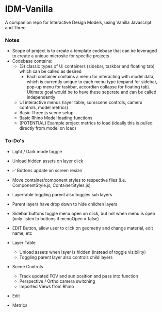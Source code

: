 # IDM-Vanilla

A companion repo for Interactive Design Models, using Vanilla Javascript and Three.

### Notes

- Scope of project is to create a template codebase that can be leveraged to create a unique microsite for specific projects
- Codebase contains:
  - (3) classic types of UI containers (sidebar, taskbar and floating tab) which can be called as desired
    - Each container contains a menu for interacting with model data, which is currently unique to each menu type (expand for sidebar, pop-up menu for taskbar, accordian collapse for floating tab). Ultimate goal would be to have these seperate and can be called independently
  - UI interactive menus (layer table, sun/scene controls, camera controls, model metrics)
  - Basic Three.js scene setup
  - Basic Rhino Model loading functions
  - (POTENTIAL) Example project metrics to load (ideally this is pulled directly from model on load)

### To-Do's

- Light / Dark mode toggle
- Unload hidden assets on layer click
- ✅ Buttons update on screen resize
- Move container/component styles to respective files (i.e. ComponentStyle.js, ContainerStyles.js)
- Layertable toggling parent also toggles sub layers
- Parent layers have drop down to hide children layers
- Sidebar buttons toggle menu open on click, but not when menu is open (only listen to buttons if menuOpen = false)
- EDIT Button, allow user to click on geometry and change material, edit name, etc

- Layer Table

  - Unload assets when layer is hidden (instead of toggle visibility)
  - Toggling parent layer also controls child layers

- Scene Controls

  - Track updated FOV and sun position and pass into function
  - Perspective / Ortho camera switching
  - Imported Views from Rhino

- Edit

- Metrics
